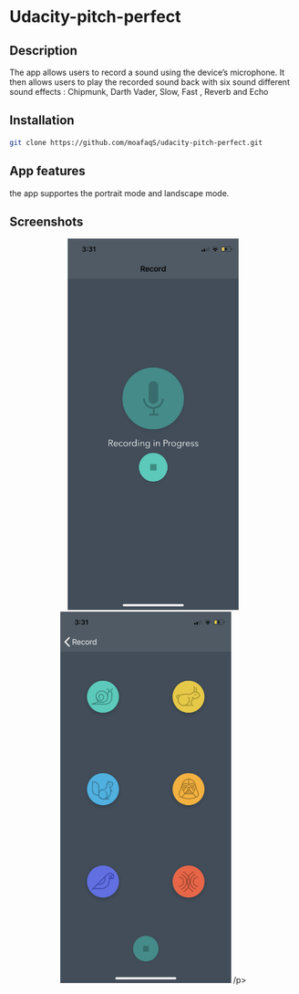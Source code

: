 # Udacity-pitch-perfect

## Description 
The app allows users to record a sound using the device’s microphone. It then allows users to play the recorded sound back 
with six sound different sound effects : Chipmunk, Darth Vader, Slow, Fast , Reverb and Echo 


## Installation
```bash
git clone https://github.com/moafaqS/udacity-pitch-perfect.git
```

## App features

the app supportes the portrait mode and landscape mode. 

## Screenshots
<p align="center"
<img src="https://raw.githubusercontent.com/moafaqS/udacity-pitch-perfect/master/screenshots/IMG_1545.PNG" width="350" >
<img src="https://raw.githubusercontent.com/moafaqS/udacity-pitch-perfect/master/screenshots/IMG_1546.PNG" width="300">
<img src="https://raw.githubusercontent.com/moafaqS/udacity-pitch-perfect/master/screenshots/IMG_1547.PNG" width="300">
/p>





